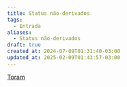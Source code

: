 ```yaml
---
title: Status não-derivados
tags:
  - Entrada
aliases:
  - Status não-derivados
draft: true
created_at: 2024-07-09T01:31:40-03:00
updated_at: 2025-02-09T01:43:57-03:00
---
```


[Toram](content/entrada/2024/07/26/Toram.md)